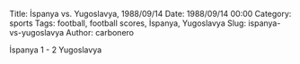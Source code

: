 Title: İspanya vs. Yugoslavya, 1988/09/14
Date: 1988/09/14 00:00
Category: sports
Tags: football, football scores, İspanya, Yugoslavya
Slug: ispanya-vs-yugoslavya
Author: carbonero


İspanya 1 - 2 Yugoslavya
